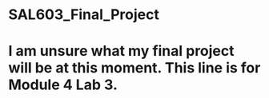 # SAL603_Final_Project
# I am unsure what my final project will be at this moment. This line is for Module 4 Lab 3.
